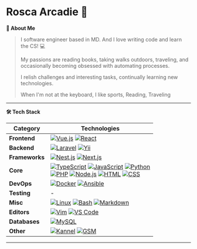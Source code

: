 # Rosca Arcadie 👋

<!-- About Section -->

<summary><b>👤 About Me</b></summary>
<p>
<blockquote>
I software engineer based in MD. And I love writing code and learn the CS! 💻

My passions are reading books, taking walks outdoors, traveling, and occasionally becoming obsessed with automating processes. 

I relish challenges and interesting tasks, continually learning new technologies.

When I'm not at the keyboard, I like sports, Reading, Traveling
</blockquote>

----

</p>



<!-- Tech Stack -->  

 <summary><b>🛠️ Tech Stack</b></summary>
 <p>

| **Category** | **Technologies** |
| - | - |
**Frontend** | [![Vue.js](https://img.shields.io/static/v1?label=&message=Vue.js&color=4FC08D&logo=vuedotjs&logoColor=FFFFFF)](https://vuejs.org/) [![React](https://img.shields.io/static/v1?label=&message=React&color=61DAFB&logo=react&logoColor=FFFFFF)](https://reactjs.org/)
**Backend** | [![Laravel](https://img.shields.io/static/v1?label=&message=Laravel&color=FF2D20&logo=laravel&logoColor=white)](https://laravel.com/) [![Yii](https://img.shields.io/static/v1?label=&message=Yii&color=4FB858&logo=yii&logoColor=white)](https://www.yiiframework.com/)
**Frameworks** | [![Nest.js](https://img.shields.io/static/v1?label=&message=Nest.js&color=E0234E&logo=nestjs&logoColor=white)](https://nestjs.com/) [![Next.js](https://img.shields.io/static/v1?label=&message=Next.js&color=000000&logo=next.js&logoColor=white)](https://nextjs.org/)
**Core** | [![TypeScript](https://img.shields.io/static/v1?label=&message=TypeScript&color=3178C6&logo=typescript&logoColor=FFFFFF)](https://www.typescriptlang.org/) [![JavaScript](https://img.shields.io/static/v1?label=&message=JavaScript&color=F7DF1E&logo=javascript&logoColor=FFFFFF)](https://www.javascript.com/) [![Python](https://img.shields.io/static/v1?label=&message=Python&color=3C78A9&logo=python&logoColor=FFFFFF)](https://www.python.org/)<br> [![PHP](https://img.shields.io/static/v1?label=&message=PHP&color=777BB4&logo=php&logoColor=FFFFFF)](https://www.php.net/)  [![Node.js](https://img.shields.io/static/v1?label=&message=Node.js&color=339933&logo=nodedotjs&logoColor=FFFFFF)](https://nodejs.org/) [![HTML](https://img.shields.io/static/v1?label=&message=HTML&color=E34F26&logo=html5&logoColor=white)](https://developer.mozilla.org/en-US/docs/Web/HTML) [![CSS](https://img.shields.io/static/v1?label=&message=CSS&color=1572B6&logo=css3&logoColor=white)](https://developer.mozilla.org/en-US/docs/Web/CSS) </br>
**DevOps** | [![Docker](https://img.shields.io/static/v1?label=&message=Docker&color=2496ED&logo=docker&logoColor=FFFFFF)](https://docker.com/) [![Ansible](https://img.shields.io/static/v1?label=&message=Ansible&color=EE0000&logo=ansible&logoColor=FFFFFF)](https://www.ansible.com/)
**Testing** | -
**Misc** | [![Linux](https://img.shields.io/static/v1?label=&message=Linux&color=FCC624&logo=linux&logoColor=FFFFFF)](https://www.linux.org/) [![Bash](https://img.shields.io/static/v1?label=&message=Bash&color=4EAA25&logo=gnubash&logoColor=FFFFFF)](https://www.gnu.org/software/bash/) [![Markdown](https://img.shields.io/static/v1?label=&message=Markdown&color=000000&logo=markdown&logoColor=FFFFFF)](https://en.wikipedia.org/wiki/Markdown)
**Editors** | [![Vim](https://img.shields.io/static/v1?label=&message=Vim&color=019733&logo=vim&logoColor=FFFFFF)](https://www.vim.org/) [![VS Code](https://img.shields.io/static/v1?label=&message=VS%20Code&color=9013FE&logo=visualstudiocode&logoColor=FFFFFF)](https://code.visualstudio.com/)
**Databases** | [![MySQL](https://img.shields.io/static/v1?label=&message=MySQL&color=3E6E93&logo=mysql&logoColor=white)](https://www.mysql.com/)
**Other** | [![Kannel](https://img.shields.io/static/v1?label=&message=Kannel&color=FF6600&logo=linux&logoColor=white)](https://www.kannel.org/) [![GSM](https://img.shields.io/static/v1?label=&message=GSM&color=008080&logo=gsm&logoColor=white)](https://en.wikipedia.org/wiki/GSM)


----

</p>

